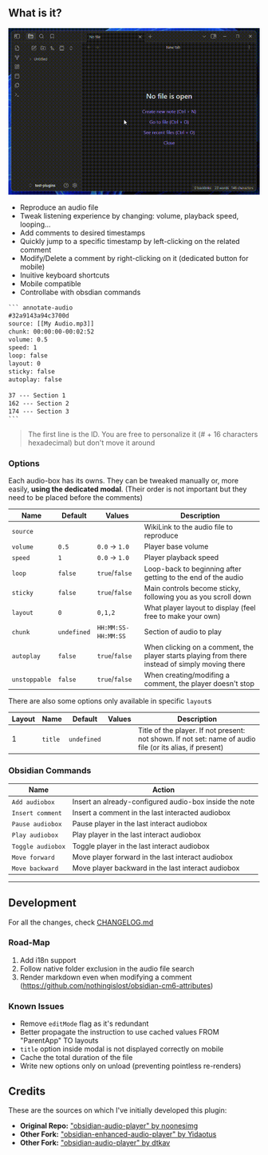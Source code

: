 ## What is it?

![Preview GIF](static/preview2.gif)

-   Reproduce an audio file
-   Tweak listening experience by changing: volume, playback speed, looping...
-   Add comments to desired timestamps
-   Quickly jump to a specific timestamp by left-clicking on the related comment
-   Modify/Delete a comment by right-clicking on it (dedicated button for mobile)
-   Inuitive keyboard shortcuts
-   Mobile compatible
-   Controllabe with obsdian commands

````
``` annotate-audio
#32a9143a94c3700d
source: [[My Audio.mp3]]
chunk: 00:00:00-00:02:52
volume: 0.5
speed: 1
loop: false
layout: 0
sticky: false
autoplay: false

37 --- Section 1
162 --- Section 2
174 --- Section 3
```
````

> The first line is the ID. You are free to personalize it (# + 16 characters hexadecimal) but don't move it around

### Options

Each audio-box has its owns. They can be tweaked manually or, more easily, **using the dedicated modal**.
(Their order is not important but they need to be placed before the comments)

| Name          | Default     | Values              | Description                                                                                     |
| ------------- | ----------- | ------------------- | ----------------------------------------------------------------------------------------------- |
| `source`      |             |                     | WikiLink to the audio file to reproduce                                                         |
| `volume`      | `0.5`       | `0.0` → `1.0`       | Player base volume                                                                              |
| `speed`       | `1`         | `0.0` → `1.0`       | Player playback speed                                                                           |
| `loop`        | `false`     | `true`/`false`      | Loop-back to beginning after getting to the end of the audio                                    |
| `sticky`      | `false`     | `true`/`false`      | Main controls become sticky, following you as you scroll down                                   |
| `layout`      | `0`         | `0,1,2`             | What player layout to display (feel free to make your own)                                      |
| `chunk`       | `undefined` | `HH:MM:SS-HH:MM:SS` | Section of audio to play                                                                        |
| `autoplay`    | `false`     | `true`/`false`      | When clicking on a comment, the player starts playing from there instead of simply moving there |
| `unstoppable` | `false`     | `true`/`false`      | When creating/modifing a comment, the player doesn't stop                                       |

There are also some options only available in specific `layout`s

| Layout | Name    | Default     | Values | Description                                                                                               |
| ------ | ------- | ----------- | ------ | --------------------------------------------------------------------------------------------------------- |
| 1      | `title` | `undefined` |        | Title of the player. If not present: not shown. If not set: name of audio file (or its alias, if present) |

### Obsidian Commands

| Name              | Action                                                 |
| ----------------- | ------------------------------------------------------ |
| `Add audiobox`    | Insert an already-configured audio-box inside the note |
| `Insert comment`  | Insert a comment in the last interacted audiobox       |
| `Pause audiobox`  | Pause player in the last interact audiobox             |
| `Play audiobox`   | Play player in the last interact audiobox              |
| `Toggle audiobox` | Toggle player in the last interact audiobox            |
| `Move forward`    | Move player forward in the last interact audiobox      |
| `Move backward`   | Move player backward in the last interact audiobox     |

---

## Development

For all the changes, check [CHANGELOG.md](https://github.com/12-VidE/annotate-audio/blob/master/CHANGELOG.md)

### Road-Map

1. Add i18n support
2. Follow native folder exclusion in the audio file search
3. Render markdown even when modifying a comment (https://github.com/nothingislost/obsidian-cm6-attributes)

### Known Issues

-   Remove `editMode` flag as it's redundant
-   Better propagate the instruction to use cached values FROM "ParentApp" TO layouts
-   `title` option inside modal is not displayed correctly on mobile
-   Cache the total duration of the file
-   Write new options only on unload (preventing pointless re-renders)

## Credits

These are the sources on which I've initially developed this plugin:

-   **Original Repo:** ["obsidian-audio-player" by noonesimg](https://github.com/noonesimg/obsidian-audio-player)
-   **Other Fork:** ["obsidian-enhanced-audio-player" by Yidaotus](https://github.com/Yidaotus/obsidian-enhanced-audio-player)
-   **Other Fork:** ["obsidian-audio-player" by dtkav](https://github.com/dtkav/obsidian-audio-player)
